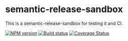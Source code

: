 # semantic-release-sandbox
This is a semantic-release-sandbox for testing it and CI.

[![NPM version](https://badgen.net/npm/v/@pjchender/semantic-release-sandbox)](https://www.npmjs.com/package/@pjchender/semantic-release-sandbox)
[![Build status](https://badgen.net/travis/pjchender/semantic-release-sandbox)](https://travis-ci.com/pjchender/semantic-release-sandbox)
[![Coverage Status](https://coveralls.io/repos/github/pjchender/semantic-release-sandbox/badge.svg?branch=master)](https://coveralls.io/github/pjchender/semantic-release-sandbox?branch=master)
